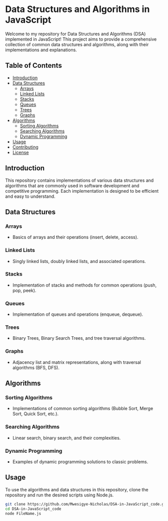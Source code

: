 # Data Structures and Algorithms in JavaScript

Welcome to my repository for Data Structures and Algorithms (DSA) implemented in JavaScript! This project aims to provide a comprehensive collection of common data structures and algorithms, along with their implementations and explanations.

## Table of Contents

- [Introduction](#introduction)
- [Data Structures](#data-structures)
  - [Arrays](#arrays)
  - [Linked Lists](#linked-lists)
  - [Stacks](#stacks)
  - [Queues](#queues)
  - [Trees](#trees)
  - [Graphs](#graphs)
- [Algorithms](#algorithms)
  - [Sorting Algorithms](#sorting-algorithms)
  - [Searching Algorithms](#searching-algorithms)
  - [Dynamic Programming](#dynamic-programming)
- [Usage](#usage)
- [Contributing](#contributing)
- [License](#license)

## Introduction

This repository contains implementations of various data structures and algorithms that are commonly used in software development and competitive programming. Each implementation is designed to be efficient and easy to understand.

## Data Structures

### Arrays

- Basics of arrays and their operations (insert, delete, access).

### Linked Lists

- Singly linked lists, doubly linked lists, and associated operations.

### Stacks

- Implementation of stacks and methods for common operations (push, pop, peek).

### Queues

- Implementation of queues and operations (enqueue, dequeue).

### Trees

- Binary Trees, Binary Search Trees, and tree traversal algorithms.

### Graphs

- Adjacency list and matrix representations, along with traversal algorithms (BFS, DFS).

## Algorithms

### Sorting Algorithms

- Implementations of common sorting algorithms (Bubble Sort, Merge Sort, Quick Sort, etc.).

### Searching Algorithms

- Linear search, binary search, and their complexities.

### Dynamic Programming

- Examples of dynamic programming solutions to classic problems.

## Usage

To use the algorithms and data structures in this repository, clone the repository and run the desired scripts using Node.js.

```bash
git clone https://github.com/Mwesigye-Nicholas/DSA-in-JavaScript_code.git
cd DSA-in-JavaScript_code
node FileName.js
```

